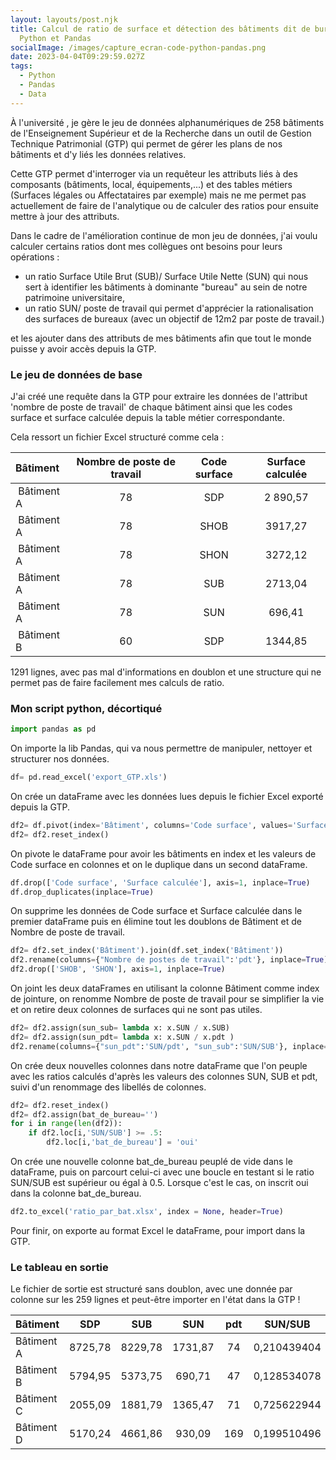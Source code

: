 ```yaml
---
layout: layouts/post.njk
title: Calcul de ratio de surface et détection des bâtiments dit de bureaux avec
  Python et Pandas
socialImage: /images/capture_ecran-code-python-pandas.png
date: 2023-04-04T09:29:59.027Z
tags:
  - Python
  - Pandas
  - Data
---
```

À l'université , je gère le jeu de données alphanumériques de 258 bâtiments de l'Enseignement Supérieur et de la Recherche dans un outil de Gestion Technique Patrimonial (GTP) qui permet de gérer les plans de nos bâtiments et d'y liés les données relatives. 

C﻿ette GTP permet d'interroger via un requêteur les attributs liés à des composants (bâtiments, local, équipements,...) et des tables métiers (Surfaces légales ou Affectataires par exemple) mais ne me permet pas actuellement de faire de l'analytique ou de calculer des ratios pour ensuite mettre à jour des attributs.

D﻿ans le cadre de l'amélioration continue de mon jeu de données, j'ai voulu calculer certains ratios dont mes collègues ont besoins pour leurs opérations :

* u﻿n ratio Surface Utile Brut (SUB)/ Surface Utile Nette (SUN) qui nous sert à identifier les bâtiments à dominante "bureau" au sein de notre patrimoine universitaire,
* u﻿n ratio SUN/ poste de travail qui permet d'apprécier la rationalisation des surfaces de bureaux (avec un objectif de 12m2 par poste de travail.)

et  les ajouter dans des attributs de mes bâtiments afin que tout le monde puisse y avoir accès depuis la GTP.

### L﻿e jeu de données de base

J﻿'ai créé une requête dans la GTP pour extraire les données de l'attribut 'nombre de poste de travail'  de chaque bâtiment ainsi que les codes surface et surface calculée depuis la table métier correspondante.

C﻿ela ressort un fichier Excel structuré comme cela :

| ﻿Bâtiment    | Nombre de poste de travail | Code surface | Surface calculée |
| :------------ | :--------------------------: | :------------: | :----------------: |
| ﻿ Bâtiment A | 78                         | SDP          | 2 890,57         |
| ﻿ Bâtiment A | 78                         | SHOB         | 3917,27          |
| ﻿ Bâtiment A | 78                         | SHON         | 3272,12          |
| ﻿ Bâtiment A | 78                         | SUB          | 2713,04          |
| ﻿ Bâtiment A | 78                         | SUN          | 696,41           |
| ﻿ Bâtiment B | 60                         | SDP          | 1344,85          |

1﻿291 lignes, avec pas mal d'informations en doublon et une structure qui ne permet pas de faire facilement mes calculs de ratio.

### Mon script python, décortiqué

```python
import pandas as pd
```

O﻿n importe la lib Pandas, qui va nous permettre de manipuler, nettoyer et structurer nos données.

```python
df= pd.read_excel('export_GTP.xls')
```

O﻿n crée un dataFrame avec les données lues depuis le fichier Excel exporté depuis la GTP.

```python
df2= df.pivot(index='Bâtiment', columns='Code surface', values='Surface calculée')
df2= df2.reset_index()
```

O﻿n pivote le dataFrame pour avoir les bâtiments en index et les valeurs de Code surface en colonnes et on le duplique dans un second dataFrame.

```python
df.drop(['Code surface', 'Surface calculée'], axis=1, inplace=True)
df.drop_duplicates(inplace=True)
```

O﻿n supprime les données de Code surface et Surface calculée dans le premier dataFrame puis en élimine tout les doublons de Bâtiment et de Nombre de poste de travail.

```python
df2= df2.set_index('Bâtiment').join(df.set_index('Bâtiment'))
df2.rename(columns={"Nombre de postes de travail":'pdt'}, inplace=True)
df2.drop(['SHOB', 'SHON'], axis=1, inplace=True)
```

O﻿n joint les deux dataFrames en utilisant la colonne Bâtiment comme index de jointure, on renomme Nombre de poste de travail pour se simplifier la vie et on retire deux colonnes de surfaces qui ne sont pas utiles.

```python
df2= df2.assign(sun_sub= lambda x: x.SUN / x.SUB)
df2= df2.assign(sun_pdt= lambda x: x.SUN / x.pdt )
df2.rename(columns={"sun_pdt":'SUN/pdt', "sun_sub":'SUN/SUB'}, inplace=True)
```

O﻿n crée deux nouvelles colonnes dans notre dataFrame que l'on peuple avec les ratios calculés d'après les valeurs des colonnes SUN, SUB et pdt, suivi d'un renommage des libellés de colonnes.  

```python
df2= df2.reset_index()
df2= df2.assign(bat_de_bureau='')
for i in range(len(df2)):
    if df2.loc[i,'SUN/SUB'] >= .5:
        df2.loc[i,'bat_de_bureau'] = 'oui'
```

O﻿n crée une nouvelle colonne bat_de_bureau peuplé de vide dans le dataFrame, puis on parcourt celui-ci avec une boucle en testant si le ratio SUN/SUB est supérieur ou égal à 0.5. Lorsque c'est le cas, on inscrit oui dans la colonne bat_de_bureau. 

```python
df2.to_excel('ratio_par_bat.xlsx', index = None, header=True)
```

P﻿our finir, on exporte au format Excel le dataFrame, pour import dans la GTP.

### L﻿e tableau en sortie

L﻿e fichier de sortie est structuré sans doublon, avec une donnée par colonne sur les 259 lignes et peut-être importer en l'état dans la GTP !

| Bâtiment   | SDP     | SUB     | SUN     | pdt | SUN/SUB     | SUN/pdt     | bat_de_bureau |
| :---------- | :-------: | :-------: | :-------: | :---: | :-----------: | :-----------: | ---|
| Bâtiment A | 8725,78 | 8229,78 | 1731,87 | 74  | 0,210439404 | 23,40364865 |               |
| Bâtiment B | 5794,95 | 5373,75 | 690,71  | 47  | 0,128534078 | 14,69595745 |               |
| Bâtiment C | 2055,09 | 1881,79 | 1365,47 | 71  | 0,725622944 | 19,23197183 | oui           |
| Bâtiment D | 5170,24 | 4661,86 | 930,09  | 169 | 0,199510496 | 5,503491124 |               |